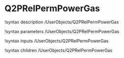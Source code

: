<!-- MOOSE Documentation Stub: Remove this when content is added. -->

# Q2PRelPermPowerGas

!syntax description /UserObjects/Q2PRelPermPowerGas

!syntax parameters /UserObjects/Q2PRelPermPowerGas

!syntax inputs /UserObjects/Q2PRelPermPowerGas

!syntax children /UserObjects/Q2PRelPermPowerGas
